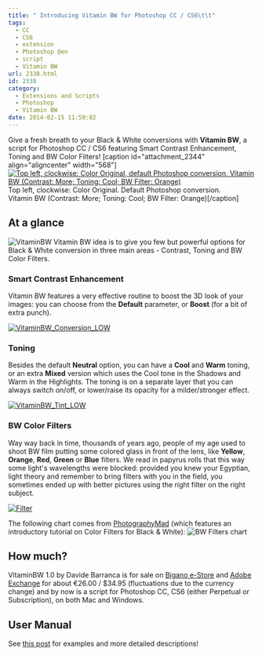 ```yaml
---
title: " Introducing Vitamin BW for Photoshop CC / CS6\t\t"
tags:
  - CC
  - CS6
  - extension
  - Photoshop @en
  - script
  - Vitamin BW
url: 2338.html
id: 2338
category:
  - Extensions and Scripts
  - Photoshop
  - Vitamin BW
date: 2014-02-15 11:59:02
---
```


Give a fresh breath to your Black & White conversions with **Vitamin BW**, a script for Photoshop CC / CS6 featuring Smart Contrast Enhancement, Toning and BW Color Filters! \[caption id="attachment_2344" align="aligncenter" width="568"\][![Top left, clockwise: Color Original, default Photoshop conversion, Vitamin BW (Contrast: More; Toning: Cool; BW Filter: Orange) ](http://localhost:8888/wp-content/uploads/2013/11/VitaminBW_comparison_small.jpg)](http://localhost:8888/wp-content/uploads/2013/11/VitaminBW_comparison.jpg) Top left, clockwise: Color Original. Default Photoshop conversion.  
Vitamin BW (Contrast: More; Toning: Cool; BW Filter: Orange)\[/caption\]

At a glance
-----------

![VitaminBW](http://localhost:8888/wp-content/uploads/2013/11/VitaminBW.png) Vitamin BW idea is to give you few but powerful options for Black & White conversion in three main areas - Contrast, Toning and BW Color Filters.

### Smart Contrast Enhancement

Vitamin BW features a very effective routine to boost the 3D look of your images: you can choose from the **Default** parameter, or **Boost** (for a bit of extra punch).

[![VitaminBW_Conversion_LOW](http://localhost:8888/wp-content/uploads/2013/11/VitaminBW_Conversion_LOW.jpg)](http://localhost:8888/wp-content/uploads/2013/11/VitaminBW_Conversion.jpg)

### Toning

Besides the default **Neutral** option, you can have a **Cool** and **Warm** toning, or an extra **Mixed** version which uses the Cool tone in the Shadows and Warm in the Highlights. The toning is on a separate layer that you can always switch on/off, or lower/raise its opacity for a milder/stronger effect.

[![VitaminBW_Tint_LOW](http://localhost:8888/wp-content/uploads/2013/11/VitaminBW_Tint_LOW.jpg)](http://localhost:8888/wp-content/uploads/2013/11/VitaminBW_Tint.jpg)

### BW Color Filters

Way way back in time, thousands of years ago, people of my age used to shoot BW film putting some colored glass in front of the lens, like **Yellow**, **Orange**, **Red**, **Green** or **Blue** filters. We read in papyrus rolls that this way some light's wavelengths were blocked: provided you knew your Egyptian, light theory and remember to bring filters with you in the field, you sometimes ended up with better pictures using the right filter on the right subject.

[![Filter](http://localhost:8888/wp-content/uploads/2013/11/Filter.jpg)](http://localhost:8888/wp-content/uploads/2013/11/Filter_BIG.jpg)

The following chart comes from [PhotographyMad](http://www.photographymad.com/pages/view/using-coloured-filters-in-black-and-white-photography "Using Coloured Filters in Black and White Photography") (which features an introductory tutorial on Color Filters for Black & White): ![BW Filters chart](http://localhost:8888/wp-content/uploads/2013/11/BWFilters_chart.png)

How much?
---------

VitaminBW 1.0 by Davide Barranca is for sale on [Bigano e-Store](https://store.bigano.com "Bigano e-Store") and [Adobe Exchange](http://bit.ly/17xRXkU "Vitamin BW on Adobe Exchange") for about €26.00 / $34.95 (fluctuations due to the currency change) and by now is a script for Photoshop CC, CS6 (either Perpetual or Subscription), on both Mac and Windows. 

User Manual
-----------

See [this post](http://localhost:8888/2014/02/vitamin-bw-photoshop-user-manual/ "VitaminBW 1.0 – User Manual") for examples and more detailed descriptions!